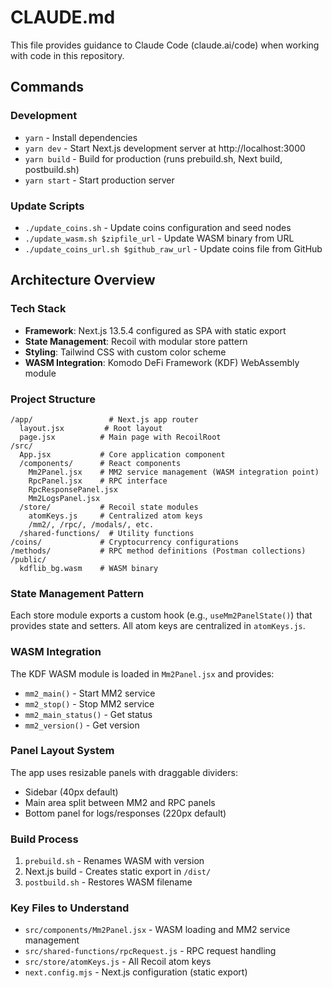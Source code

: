 # CLAUDE.md

This file provides guidance to Claude Code (claude.ai/code) when working with code in this repository.

## Commands

### Development
- `yarn` - Install dependencies
- `yarn dev` - Start Next.js development server at http://localhost:3000
- `yarn build` - Build for production (runs prebuild.sh, Next build, postbuild.sh)
- `yarn start` - Start production server

### Update Scripts
- `./update_coins.sh` - Update coins configuration and seed nodes
- `./update_wasm.sh $zipfile_url` - Update WASM binary from URL
- `./update_coins_url.sh $github_raw_url` - Update coins file from GitHub

## Architecture Overview

### Tech Stack
- **Framework**: Next.js 13.5.4 configured as SPA with static export
- **State Management**: Recoil with modular store pattern
- **Styling**: Tailwind CSS with custom color scheme
- **WASM Integration**: Komodo DeFi Framework (KDF) WebAssembly module

### Project Structure
```
/app/                 # Next.js app router
  layout.jsx         # Root layout
  page.jsx          # Main page with RecoilRoot
/src/
  App.jsx           # Core application component
  /components/      # React components
    Mm2Panel.jsx    # MM2 service management (WASM integration point)
    RpcPanel.jsx    # RPC interface
    RpcResponsePanel.jsx
    Mm2LogsPanel.jsx
  /store/           # Recoil state modules
    atomKeys.js     # Centralized atom keys
    /mm2/, /rpc/, /modals/, etc.
  /shared-functions/  # Utility functions
/coins/             # Cryptocurrency configurations
/methods/           # RPC method definitions (Postman collections)
/public/
  kdflib_bg.wasm    # WASM binary
```

### State Management Pattern
Each store module exports a custom hook (e.g., `useMm2PanelState()`) that provides state and setters. All atom keys are centralized in `atomKeys.js`.

### WASM Integration
The KDF WASM module is loaded in `Mm2Panel.jsx` and provides:
- `mm2_main()` - Start MM2 service
- `mm2_stop()` - Stop MM2 service
- `mm2_main_status()` - Get status
- `mm2_version()` - Get version

### Panel Layout System
The app uses resizable panels with draggable dividers:
- Sidebar (40px default)
- Main area split between MM2 and RPC panels
- Bottom panel for logs/responses (220px default)

### Build Process
1. `prebuild.sh` - Renames WASM with version
2. Next.js build - Creates static export in `/dist/`
3. `postbuild.sh` - Restores WASM filename

### Key Files to Understand
- `src/components/Mm2Panel.jsx` - WASM loading and MM2 service management
- `src/shared-functions/rpcRequest.js` - RPC request handling
- `src/store/atomKeys.js` - All Recoil atom keys
- `next.config.mjs` - Next.js configuration (static export)

